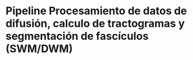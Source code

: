 # Pipeline Procesamiento de datos de difusión, calculo de tractogramas y segmentación de fascículos (SWM/DWM)
